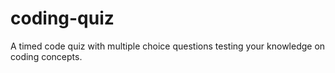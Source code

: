 # coding-quiz
A timed code quiz with multiple choice questions testing your knowledge on coding concepts.
